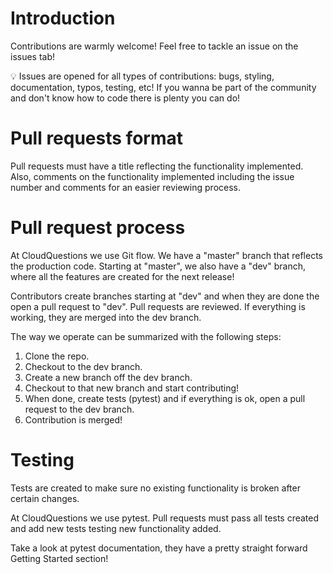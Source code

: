 # Introduction

Contributions are warmly welcome! Feel free to tackle an issue on the issues tab!

:bulb: Issues are opened for all types of contributions: bugs, styling, documentation, typos, testing, etc! If you wanna be part of the community and don't know how to code there is plenty you can do!

# Pull requests format

Pull requests must have a title reflecting the functionality implemented. Also, comments on the functionality implemented including the issue number and comments for an easier reviewing process.

# Pull request process

At CloudQuestions we use Git flow. We have a "master" branch that reflects the production code. Starting at "master", we also have a "dev" branch, where all the features are created for the next release! 

Contributors create branches starting at "dev" and when they are done the open a pull request to "dev". Pull requests are reviewed. If everything is working, they are merged into the dev branch.

The way we operate can be summarized with the following steps:

1. Clone the repo.
2. Checkout to the dev branch.
3. Create a new branch off the dev branch.
4. Checkout to that new branch and start contributing!
5. When done, create tests (pytest) and if everything is ok, open a pull request to the dev branch.
6. Contribution is merged!

# Testing

Tests are created to make sure no existing functionality is broken after certain changes.

At CloudQuestions we use pytest. Pull requests must pass all tests created and add new tests testing new functionality added.

Take a look at pytest documentation, they have a pretty straight forward Getting Started section!